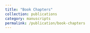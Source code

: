```yaml
---
title: "Book Chapters"
collection: publications
category: manuscripts
permalink: /publication/book-chapters
---
```

